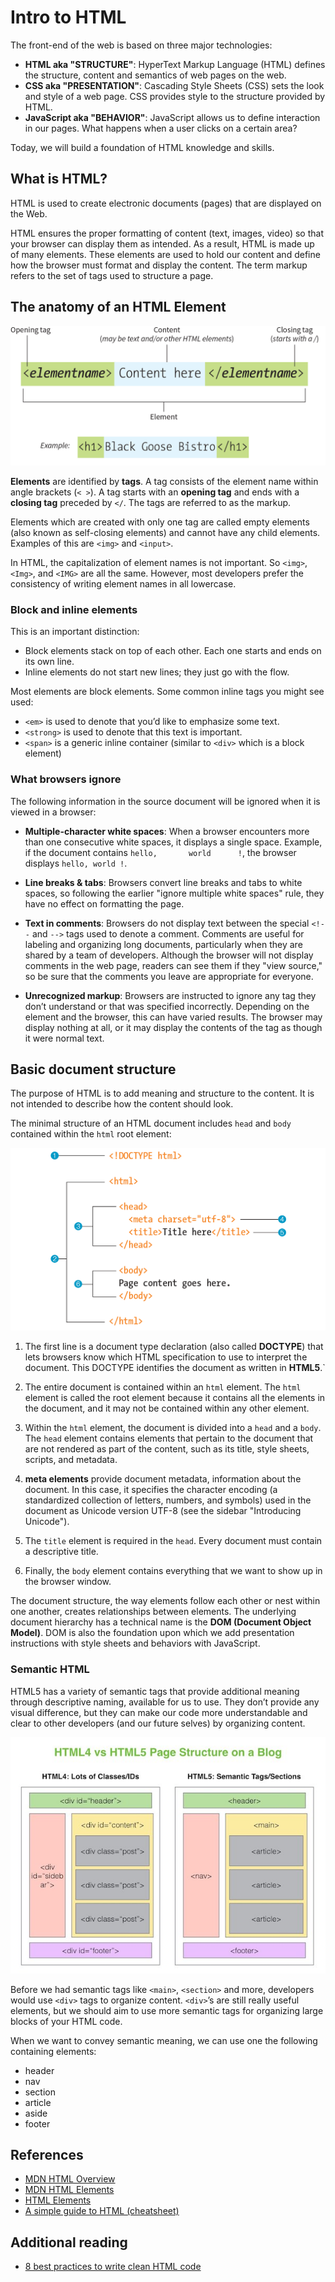 # Intro to HTML

The front-end of the web is based on three major technologies:

- **HTML aka "STRUCTURE"**: HyperText Markup Language (HTML) defines the structure, content and semantics of web pages on the web.
- **CSS aka "PRESENTATION"**: Cascading Style Sheets (CSS) sets the look and style of a web page. CSS provides style to the structure provided by HTML.
- **JavaScript aka "BEHAVIOR"**: JavaScript allows us to define interaction in our pages. What happens when a user clicks on a certain area?

Today, we will build a foundation of HTML knowledge and skills.

## What is HTML?

HTML is used to create electronic documents (pages) that are displayed on the Web.

HTML ensures the proper formatting of content (text, images, video) so that your browser can display them as intended. As a result, HTML is made up of many elements. These elements are used to hold our content and define how the browser must format and display the content. The term markup refers to the set of tags used to structure a page.

## The anatomy of an HTML Element

![](../images/html_element.png)

**Elements** are identified by **tags**. A tag consists of the element name within angle brackets (`< >`). A tag starts with an **opening tag** and ends with a **closing tag** preceded by `</`. The tags are referred to as the markup.

Elements which are created with only one tag are called empty elements (also known as self-closing elements) and cannot have any child elements. Examples of this are `<img>` and `<input>`.

In HTML, the capitalization of element names is not important. So `<img>`, `<Img>`, and `<IMG>` are all the same. However, most developers prefer the consistency of writing element names in all lowercase.

### Block and inline elements

This is an important distinction:

- Block elements stack on top of each other. Each one starts and ends on its own line.
- Inline elements do not start new lines; they just go with the flow.

Most elements are block elements. Some common inline tags you might see used:

- `<em>` is used to denote that you’d like to emphasize some text.
- `<strong>` is used to denote that this text is important.
- `<span>` is a generic inline container (similar to `<div>` which is a block element)

### What browsers ignore

The following information in the source document will be ignored when it is viewed in a browser:

- **Multiple-character white spaces**: When a browser encounters more than one consecutive white spaces, it displays a single space.
  Example, if the document contains `hello,       world      !`, the browser displays `hello, world !`.

- **Line breaks & tabs**:
  Browsers convert line breaks and tabs to white spaces, so following the earlier "ignore multiple white spaces" rule, they have no effect on formatting the page.

- **Text in comments**: 
  Browsers do not display text between the special `<!--` and `-->` tags used to denote a comment. Comments are useful for labeling and organizing long documents, particularly when they are shared by a team of developers. Although the browser will not display comments in the web page, readers can see them if they "view source," so be sure that the comments you leave are appropriate for everyone.

- **Unrecognized markup**:
  Browsers are instructed to ignore any tag they don’t understand or that was specified incorrectly. Depending on the element and the browser, this can have varied results. The browser may display nothing at all, or it may display the contents of the tag as though it were normal text.

## Basic document structure

The purpose of HTML is to add meaning and structure to the content. It is not intended to describe how the content should look.

The minimal structure of an HTML document includes `head` and `body` contained within the `html` root element:

![](../images/html_structure.png)

1. The first line is a document type declaration (also called **DOCTYPE**) that lets browsers know which HTML specification to use to interpret the document. This DOCTYPE identifies the document as written in **HTML5**.`

2. The entire document is contained within an `html` element. The `html` element is called the root element because it contains all the elements in the document, and it may not be contained within any other element.

3. Within the `html` element, the document is divided into a `head` and a `body`. The `head` element contains elements that pertain to the document that are not rendered as part of the content, such as its title, style sheets, scripts, and metadata.

4. **meta elements** provide document metadata, information about the document. In this case, it specifies the character encoding (a standardized collection of letters, numbers, and symbols) used in the document as Unicode version UTF-8 (see the sidebar "Introducing Unicode").

5. The `title` element is required in the `head`. Every document must contain a descriptive title.

6. Finally, the `body` element contains everything that we want to show up in the browser window.

The document structure, the way elements follow each other or nest within one another, creates relationships between elements. The underlying document hierarchy has a technical name is the **DOM (Document Object Model)**. DOM is also the foundation upon which we add presentation instructions with style sheets and behaviors with JavaScript.

### Semantic HTML

HTML5 has a variety of semantic tags that provide additional meaning through descriptive naming, available for us to use. They don’t provide any visual difference, but they can make our code more understandable and clear to other developers (and our future selves) by organizing content.

![](../images/html_semantic.jpg)

Before we had semantic tags like `<main>`, `<section>` and more, developers would use `<div>` tags to organize content. `<div>`’s are still really useful elements, but we should aim to use more semantic tags for organizing large blocks of your HTML code.

When we want to convey semantic meaning, we can use one the following containing elements:
- header
- nav
- section
- article
- aside
- footer

## References

- [MDN HTML Overview](https://developer.mozilla.org/en-US/docs/Web/HTML)
- [MDN HTML Elements](https://developer.mozilla.org/en-US/docs/Web/HTML/Element)
- [HTML Elements](https://htmlreference.io/)
- [A simple guide to HTML (cheatsheet)](http://www.simplehtmlguide.com/cheatsheet.php)

## Additional reading

- [8 best practices to write clean HTML code](https://medium.com/@sergimarquez/8-best-practices-to-write-clean-html-code-1cd407e2a7ec)

